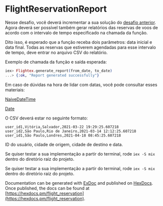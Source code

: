 # FlightReservationReport

Nesse desafio, você deverá incrementar a sua solução do [desafio anterior](https://www.notion.so/Desafio-01-Reservas-de-voos-f5fd8814ce904360b2500449143e589e). Agora deverá ser possível também gerar relatórios das reservas de voos de acordo com o intervalo de tempo especificado na chamada da função.

Dito isso, é esperado que a função receba dois parâmetros: data inicial e data final. Todas as reservas que estiverem agendadas para esse intervalo de tempo, deve entrar no arquivo CSV do relatório.

Exemplo de chamada da função e saída esperada: 

```elixir
iex> Flightex.generate_report(from_date, to_date)
...> {:ok, "Report generated successfully"}
```

Em caso de dúvidas na hora de lidar com datas, você pode consultar esses materiais:

[NaiveDateTime](https://hexdocs.pm/elixir/NaiveDateTime.html#content)

[Date](https://hexdocs.pm/elixir/Date.html)

O CSV deverá estar no seguinte formato:

```
user_id1,Vitória,Salvador,2021-03-22 19:29:25.607218
user_id2,São Paulo,Rio de Janeiro,2021-03-14 12:12:25.607218
user_id1,São Paulo,Londres,2021-04-18 08:45:25.607218
```

ID do usuário, cidade de origem, cidade de destino e data.

Se quiser testar a sua implementação a partir do terminal, rode `iex -S mix` dentro do diretório raiz do projeto.

Se quiser testar a sua implementação a partir do terminal, rode `iex -S mix` dentro do diretório raiz do projeto.

Documentation can be generated with [ExDoc](https://github.com/elixir-lang/ex_doc)
and published on [HexDocs](https://hexdocs.pm). Once published, the docs can
be found at [https://hexdocs.pm/flight_reservation](https://hexdocs.pm/flight_reservation).








